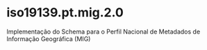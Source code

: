 # iso19139.pt.mig.2.0
Implementação do Schema para o Perfil Nacional de Metadados de Informação Geográfica (MIG)
